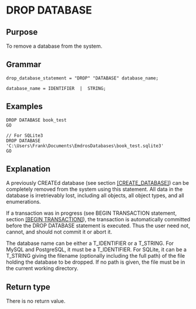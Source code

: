 # DROP DATABASE

## Purpose

To remove a database from the system.

## Grammar

```
drop_database_statement = "DROP" "DATABASE" database_name; 

database_name = IDENTIFIER  |  STRING; 

```

## Examples

```
DROP DATABASE book_test
GO

// For SQLite3
DROP DATABASE 'C:\Users\Frank\Documents\EmdrosDatabases\book_test.sqlite3'
GO

```

## Explanation

A previously CREATEd database (see section
[\[CREATE\_DATABASE\]](/mql/schema/databases/createdatabase/)) can be
completely removed from the system using this statement. All data in
the database is irretrievably lost, including all objects, all object
types, and all enumerations.

If a transaction was in progress (see BEGIN TRANSACTION statement,
section [\[BEGIN TRANSACTION\]](/mql/meta/begintransaction/)), the
transaction is automatically committed before the DROP DATABASE
statement is executed. Thus the user need not, cannot, and should not
commit it or abort it.

The database name can be either a T\_IDENTIFIER or a T\_STRING. For
MySQL and PostgreSQL, it must be a T\_IDENTIFIER. For SQLite, it can
be a T\_STRING giving the filename (optionally including the full
path) of the file holding the database to be dropped. If no path is
given, the file must be in the current working directory.

## Return type

There is no return value.



